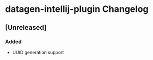 <!-- Keep a Changelog guide -> https://keepachangelog.com -->

# datagen-intellij-plugin Changelog

## [Unreleased]
### Added
- UUID generation support
